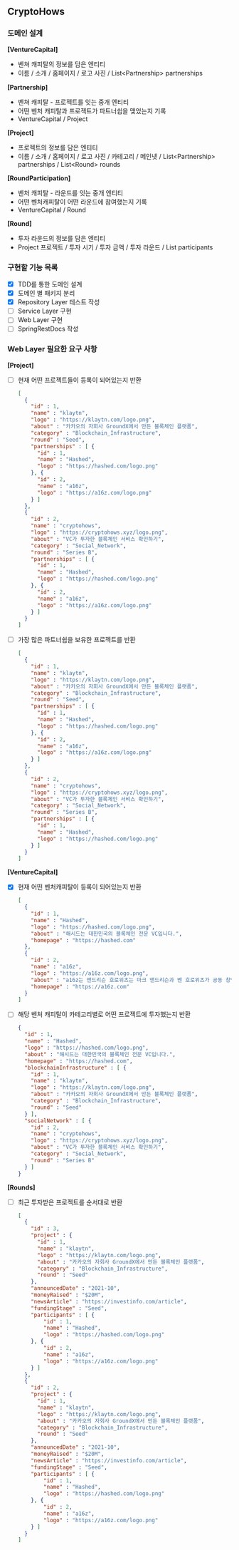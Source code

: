 ## CryptoHows

### 도메인 설계
**[VentureCapital]**
- 벤쳐 캐피탈의 정보를 담은 엔티티
- 이름 / 소개 / 홈페이지 / 로고 사진 / List<Partnership\> partnerships

**[Partnership]**
- 벤쳐 캐피탈 - 프로젝트를 잇는 중개 엔티티
- 어떤 벤처 캐피탈과 프로젝트가 파트너쉽을 맺었는지 기록
- VentureCapital / Project

**[Project]**
- 프로젝트의 정보를 담은 엔티티
- 이름 / 소개 / 홈페이지 / 로고 사진 / 카테고리 / 메인넷 / List<Partnership\> partnerships / List<Round\> rounds

**[RoundParticipation]**
- 벤처 캐피탈 - 라운드를 잇는 중개 엔티티
- 어떤 벤처캐피탈이 어떤 라운드에 참여했는지 기록
- VentureCapital / Round

**[Round]**
- 투자 라운드의 정보를 담은 엔티티
- Project 프로젝트 / 투자 시기 / 투자 금액 / 투자 라운드 / List<RoundParticipation/> participants

### 구현할 기능 목록
- [x] TDD를 통한 도메인 설계
- [x] 도메인 별 패키지 분리
- [x] Repository Layer 테스트 작성
- [ ] Service Layer 구현
- [ ] Web Layer 구현
- [ ] SpringRestDocs 작성

### Web Layer 필요한 요구 사항
**[Project]**
- [ ] 현재 어떤 프로젝트들이 등록이 되어있는지 반환
    ```json
    [
      {
        "id" : 1,
        "name" : "klaytn",
        "logo" : "https://klaytn.com/logo.png",
        "about" : "카카오의 자회사 GroundX에서 만든 블록체인 플랫폼",
        "category" : "Blockchain_Infrastructure",
        "round" : "Seed",
        "partnerships" : [ {
          "id" : 1,
          "name" : "Hashed",
          "logo" : "https://hashed.com/logo.png"
        }, {
          "id" : 2,
          "name" : "a16z",
          "logo" : "https://a16z.com/logo.png"
        } ]
      },
      {
        "id" : 2,
        "name" : "cryptohows",
        "logo" : "https://cryptohows.xyz/logo.png",
        "about" : "VC가 투자한 블록체인 서비스 확인하기",
        "category" : "Social_Network",
        "round" : "Series B",
        "partnerships" : [ {
          "id" : 1,
          "name" : "Hashed",
          "logo" : "https://hashed.com/logo.png"
        }, {
          "id" : 2,
          "name" : "a16z",
          "logo" : "https://a16z.com/logo.png"
        } ]
      }
    ]
    ```
- [ ] 가장 많은 파트너쉽을 보유한 프로젝트를 반환
    ```json
    [
      {
        "id" : 1,
        "name" : "klaytn",
        "logo" : "https://klaytn.com/logo.png",
        "about" : "카카오의 자회사 GroundX에서 만든 블록체인 플랫폼",
        "category" : "Blockchain_Infrastructure",
        "round" : "Seed",
        "partnerships" : [ {
          "id" : 1,
          "name" : "Hashed",
          "logo" : "https://hashed.com/logo.png"
        }, {
          "id" : 2,
          "name" : "a16z",
          "logo" : "https://a16z.com/logo.png"
        } ]
      },
      {
        "id" : 2,
        "name" : "cryptohows",
        "logo" : "https://cryptohows.xyz/logo.png",
        "about" : "VC가 투자한 블록체인 서비스 확인하기",
        "category" : "Social_Network",
        "round" : "Series B",
        "partnerships" : [ {
          "id" : 1,
          "name" : "Hashed",
          "logo" : "https://hashed.com/logo.png"
        } ]
      }
    ]
    ```

**[VentureCapital]**
- [x] 현재 어떤 벤처캐피탈이 등록이 되어있는지 반환
    ```json
    [
      {
        "id" : 1,
        "name" : "Hashed",
        "logo" : "https://hashed.com/logo.png",
        "about" : "해시드는 대한민국의 블록체인 전문 VC입니다.",
        "homepage" : "https://hashed.com"
      },
      {
        "id" : 2,
        "name" : "a16z",
        "logo" : "https://a16z.com/logo.png",
        "about" : "a16z는 앤드리슨 호로위츠는 마크 앤드리슨과 벤 호로위츠가 공동 창업한 미국의 IT 벤처 투자 전문 회사입니다.",
        "homepage" : "https://a16z.com"
      }
    ]
    ```
- [ ] 해당 벤처 캐피탈이 카테고리별로 어떤 프로젝트에 투자했는지 반환
    ```json
    {
      "id" : 1,
      "name" : "Hashed",
      "logo" : "https://hashed.com/logo.png",
      "about" : "해시드는 대한민국의 블록체인 전문 VC입니다.",
      "homepage" : "https://hashed.com",
      "blockchainInfrastructure" : [ {
        "id" : 1,
        "name" : "klaytn",
        "logo" : "https://klaytn.com/logo.png",
        "about" : "카카오의 자회사 GroundX에서 만든 블록체인 플랫폼",
        "category" : "Blockchain_Infrastructure",
        "round" : "Seed"
      } ],
      "socialNetwork" : [ {
        "id" : 2,
        "name" : "cryptohows",
        "logo" : "https://cryptohows.xyz/logo.png",
        "about" : "VC가 투자한 블록체인 서비스 확인하기",
        "category" : "Social_Network",
        "round" : "Series B"
      } ]
    }
    ```

**[Rounds]**
- [ ] 최근 투자받은 프로젝트를 순서대로 반환
  ```json
  [
    {
      "id" : 3,
      "project" : {
        "id" : 1,
        "name" : "klaytn",
        "logo" : "https://klaytn.com/logo.png",
        "about" : "카카오의 자회사 GroundX에서 만든 블록체인 플랫폼",
        "category" : "Blockchain_Infrastructure",
        "round" : "Seed"
      },
      "announcedDate" : "2021-10",
      "moneyRaised" : "$20M",
      "newsArticle" : "https://investinfo.com/article",
      "fundingStage" : "Seed",
      "participants" : [ {
          "id" : 1,
          "name" : "Hashed",
          "logo" : "https://hashed.com/logo.png"
      }, {
          "id" : 2,
          "name" : "a16z",
          "logo" : "https://a16z.com/logo.png"
      } ]
    }, 
    {
      "id" : 2,
      "project" : {
        "id" : 1,
        "name" : "klaytn",
        "logo" : "https://klaytn.com/logo.png",
        "about" : "카카오의 자회사 GroundX에서 만든 블록체인 플랫폼",
        "category" : "Blockchain_Infrastructure",
        "round" : "Seed"
      },
      "announcedDate" : "2021-10",
      "moneyRaised" : "$20M",
      "newsArticle" : "https://investinfo.com/article",
      "fundingStage" : "Seed",
      "participants" : [ {
          "id" : 1,
          "name" : "Hashed",
          "logo" : "https://hashed.com/logo.png"
      }, {
          "id" : 2,
          "name" : "a16z",
          "logo" : "https://a16z.com/logo.png"
      } ]
    }
  ]
  ```
